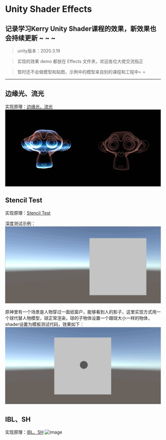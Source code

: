 # Unity Shader Effects
## 记录学习Kerry Unity Shader课程的效果，新效果也会持续更新 ~ ~ ~

> unity版本：2020.3.19

> 实现的效果 demo 都放在 Effects 文件夹，欢迎各位大佬交流指正

> 暂时还不会做模型和贴图，示例中的模型来自别的课程和工程中= =
---

## 边缘光、流光
实现原理：[边缘光、流光](https://www.yuque.com/u27384247/pkfic1/au7hal)
![img](https://github.com/Ared521/UnityShader/blob/main/Assets/Resources/README_gif/Edge%26Scan.gif)

## Stencil Test
实现原理：[Stencil Test](https://www.yuque.com/u27384247/pkfic1/yfsabt)

深度测试示例：
![img](https://github.com/Ared521/UnityShader/blob/main/Assets/Resources/README_gif/StencilTest_1.gif)

原神里有一个场景是人物穿过一面纸窗户，能够看到人的影子，这里实现方式用一个球代替人物模型，球正常渲染，球的子物体设置一个跟球大小一样的物体，shader设置为模板测试代码，效果如下：
![img](https://github.com/Ared521/UnityShader/blob/main/Assets/Resources/README_gif/StencilTest_2.gif)

## IBL、SH
实现原理：[IBL、SH](https://www.yuque.com/u27384247/pkfic1/ruk770)
![image](https://user-images.githubusercontent.com/104584816/201355414-ce565b4b-5ee5-4de8-82b0-d1a5d5a1ecc9.png)
